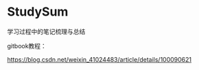 # StudySum
学习过程中的笔记梳理与总结

gitbook教程：

https://blog.csdn.net/weixin_41024483/article/details/100090621